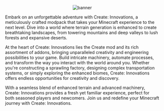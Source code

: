 <div align="center">
  <img src="https://github.com/izmystic/create-innovations/assets/72127044/7d6360d6-3b5f-4bb3-b004-cc446ea66395" alt="banner">
</div>

Embark on an unforgettable adventure with Create: Innovations, a meticulously crafted modpack that takes your Minecraft experience to the next level. Dive into a world where terrain generation is enhanced to create breathtaking landscapes, from towering mountains and deep valleys to lush forests and expansive deserts.

At the heart of Create: Innovations lies the Create mod and its rich assortment of addons, bringing unparalleled creativity and engineering possibilities to your game. Build intricate machinery, automate processes, and transform the way you interact with the world around you. Whether you're constructing a sprawling factory, designing complex transportation systems, or simply exploring the enhanced biomes, Create: Innovations offers endless opportunities for creativity and discovery.

With a seamless blend of enhanced terrain and advanced machinery, Create: Innovations provides a fresh yet familiar experience, perfect for both seasoned players and newcomers. Join us and redefine your Minecraft journey with Create: Innovations.
